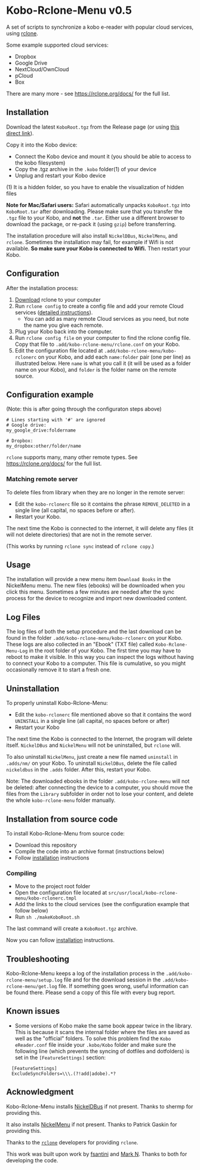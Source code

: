 # Kobo-Rclone-Menu v0.5

A set of scripts to synchronize a kobo e-reader with popular cloud services, using [rclone](https://rclone.org).

Some example supported cloud services:

- Dropbox
- Google Drive
- NextCloud/OwnCloud
- pCloud
- Box

There are many more - see <https://rclone.org/docs/> for the full list.

## <a name="installation"></a>Installation

Download the latest `KoboRoot.tgz` from the Release page (or using [this direct link](https://github.com/pietvo/Kobo-Rclone-Menu/releases/latest)).

Copy it into the Kobo device:

- Connect the Kobo device and mount it (you should be able to access to the kobo filesystem)
- Copy the .tgz archive in the `.kobo` folder(1) of your device
- Unplug and restart your Kobo device

(1) It is a hidden folder, so you have to enable the visualization of hidden files

**Note for Mac/Safari users:** Safari automatically unpacks `KoboRoot.tgz` into `KoboRoot.tar` after downloading. Please make sure that you transfer the `.tgz` file to your Kobo, and **not** the `.tar`. Either use a different browser to download the package, or re-pack it (using `gzip`) before transferring.

The installation procedure will also install `NickelDBus`, `NickelMenu`, and `rclone`. Sometimes the installation may fail, for example if Wifi is not available. **So make sure your Kobo is connected to Wifi.** Then restart your Kobo.

## Configuration

After the installation process:

1. [Download](https://rclone.org/downloads/) rclone to your computer
2. Run `rclone config` to create a config file and add your remote Cloud services ([detailed instructions](https://rclone.org/remote_setup/#configuring-by-copying-the-config-file)).
    - You can add as many remote Cloud services as you need, but note the name you give each remote.
3. Plug your Kobo back into the computer.
4. Run `rclone config file` on your computer to find the rclone config file. Copy that file to `.add/kobo-rclone-menu/rclone.conf` on your Kobo.
5. Edit the configuration file located at `.add/kobo-rclone-menu/kobo-rclonerc` on your Kobo, and add each `name:folder` pair (one per line) as illustrated below. Here `name` is what you call it (it will be used as a folder name on your Kobo), and `folder` is the folder name on the remote source.

## Configuration example

(Note: this is after going through the configuraton steps above)

```
# Lines starting with '#' are ignored
# Google drive:
my_google_drive:foldername

# Dropbox:
my_dropbox:other/folder/name
```

`rclone` supports many, many other remote types. See <https://rclone.org/docs/> for the full list.

### Matching remote server

To delete files from library when they are no longer in the remote server:

- Edit the `kobo-rclonerc` file so it contains the phrase `REMOVE_DELETED` in a single line (all capital, no spaces before or after).
- Restart your Kobo.

The next time the Kobo is connected to the internet, it will delete any files (it will not delete directories) that are not in the remote server.

(This works by running `rclone sync` instead of `rclone copy`.)

## Usage

The installation will provide a new menu item `Download Books` in the NickelMenu menu. The new files (ebooks) will be downloaded when you click this menu. Sometimes a few minutes are needed after the sync process for the device to recognize and import new downloaded content.

## Log Files

The log files of both the setup procedure and the last download can be found in the folder `.add/kobo-rclone-menu/kobo-rclonerc` on your Kobo. These logs are also collected in an "Ebook" (TXT file) called `Kobo-Rclone-Menu-Log` in the root folder of your Kobo. The first time you may have to reboot to make it visible. In this way you can inspect the logs without having to connect your Kobo to a computer. This file is cumulative, so you might occasionally remove it to start a fresh one.

## Uninstallation

To properly uninstall Kobo-Rclone-Menu:

- Edit the `kobo-rclonerc` file mentioned above so that it contains the word `UNINSTALL` in a single line (all capital, no spaces before or after)
- Restart your Kobo

The next time the Kobo is connected to the Internet, the program will delete itself. `NickelDBus` and `NickelMenu` will not be uninstalled, but `rclone` will.

To also uninstall `NickelMenu`, just create a new file named `uninstall` in `.adds/nm/` on your Kobo. To uninstall `NickelDBus`,  delete the file called `nickeldbus` in the `.adds` folder. After this, restart your Kobo.

Note: The downloaded ebooks in the folder `.add/kobo-rclone-menu` will not be deleted: after connecting the device to a computer, you should move the files from the `Library` subfolder in order not to lose your content, and delete the whole `kobo-rclone-menu` folder manually.


## Installation from source code

To install Kobo-Rclone-Menu from source code:

- Download this repository
- Compile the code into an archive format (instructions below)
- Follow [installation](#installation) instructions

### Compiling

- Move to the project root folder
- Open the configuration file located at `src/usr/local/kobo-rclone-menu/kobo-rclonerc.tmpl`
- Add the links to the cloud services (see the configuration example that follow below)
- Run `sh ./makeKoboRoot.sh`

The last command will create a `KoboRoot.tgz` archive.

Now you can follow [installation](#installation) instructions.

## Troubleshooting

Kobo-Rclone-Menu keeps a log of the installation process in the `.add/kobo-rclone-menu/setup.log` file and for the download session in the `.add/kobo-rclone-menu/get.log` file. If something goes wrong, useful information can be found there. Please send a copy of this file with every bug report.

## Known issues

* Some versions of Kobo make the same book appear twice in the library. This is because it scans the internal folder where the files are saved as well as the "official" folders. To solve this problem find the `Kobo eReader.conf` file inside your `.kobo/Kobo` folder and make sure the following line (which prevents the syncing of dotfiles and dotfolders) is set in the `[FeatureSettings]` section:
```
  [FeatureSettings]
  ExcludeSyncFolders=\\\.(?!add|adobe).*?
```

## Acknowledgment

Kobo-Rclone-Menu installs [NickelDBus](https://github.com/shermp/NickelDBus) if not present. Thanks to shermp for providing this.

It also installs [NickelMenu](https://pgaskin.net/NickelMenu/) if not present. Thanks to Patrick Gaskin for providing this.

Thanks to the [`rclone`](https://rclone.org) developers for providing `rclone`.

This work was built upon work by [fsantini](https://github.com/fsantini/KoboCloud) and [Mark N](https://github.com/marklar423/KoboCloud-rclone). Thanks to both for developing the code.
